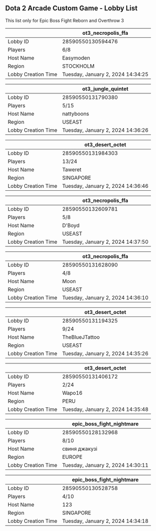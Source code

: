 ## Dota 2 Arcade Custom Game - Lobby List

This list only for Epic Boss Fight Reborn and Overthrow 3

|  | ot3_necropolis_ffa |
| ------ | ------ |
| Lobby ID | 28590550130594476 |
| Players | 6/8 |
| Host Name | Easymoden |
| Region | STOCKHOLM |
| Lobby Creation Time | Tuesday, January 2, 2024 14:34:25 |


|  | ot3_jungle_quintet |
| ------ | ------ |
| Lobby ID | 28590550131790380 |
| Players | 5/15 |
| Host Name | nattyboons |
| Region | USEAST |
| Lobby Creation Time | Tuesday, January 2, 2024 14:36:26 |


|  | ot3_desert_octet |
| ------ | ------ |
| Lobby ID | 28590550131984303 |
| Players | 13/24 |
| Host Name | Taweret |
| Region | SINGAPORE |
| Lobby Creation Time | Tuesday, January 2, 2024 14:36:46 |


|  | ot3_necropolis_ffa |
| ------ | ------ |
| Lobby ID | 28590550132609781 |
| Players | 5/8 |
| Host Name | D'Boyd |
| Region | USEAST |
| Lobby Creation Time | Tuesday, January 2, 2024 14:37:50 |


|  | ot3_necropolis_ffa |
| ------ | ------ |
| Lobby ID | 28590550131628090 |
| Players | 4/8 |
| Host Name | Moon |
| Region | USEAST |
| Lobby Creation Time | Tuesday, January 2, 2024 14:36:10 |


|  | ot3_desert_octet |
| ------ | ------ |
| Lobby ID | 28590550131194325 |
| Players | 9/24 |
| Host Name | TheBlueJTattoo |
| Region | USEAST |
| Lobby Creation Time | Tuesday, January 2, 2024 14:35:26 |


|  | ot3_desert_octet |
| ------ | ------ |
| Lobby ID | 28590550131406172 |
| Players | 2/24 |
| Host Name | Wapo16 |
| Region | PERU |
| Lobby Creation Time | Tuesday, January 2, 2024 14:35:48 |


|  | epic_boss_fight_nightmare |
| ------ | ------ |
| Lobby ID | 28590550128132968 |
| Players | 8/10 |
| Host Name | свиня джакузі |
| Region | EUROPE |
| Lobby Creation Time | Tuesday, January 2, 2024 14:30:11 |


|  | epic_boss_fight_nightmare |
| ------ | ------ |
| Lobby ID | 28590550130528758 |
| Players | 4/10 |
| Host Name | 123 |
| Region | SINGAPORE |
| Lobby Creation Time | Tuesday, January 2, 2024 14:34:18 |


